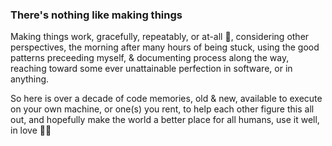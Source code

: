 ### There's nothing like making things

Making things work, gracefully, repeatably, or at-all 🥵, considering other perspectives, the morning after many hours of being stuck, using the good patterns preceeding myself, & documenting process along the way, reaching toward some ever unattainable perfection in software, or in anything.

So here is over a decade of code memories, old & new, available to execute on your own machine, or one(s) you rent, to help each other figure this all out, and hopefully make the world a better place for all humans, use it well, in love 🙏💜
